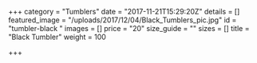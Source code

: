 +++
category = "Tumblers"
date = "2017-11-21T15:29:20Z"
details = []
featured_image = "/uploads/2017/12/04/Black_Tumblers_pic.jpg"
id = "tumbler-black "
images = []
price = "20"
size_guide = ""
sizes = []
title = "Black Tumbler"
weight = 100

+++
